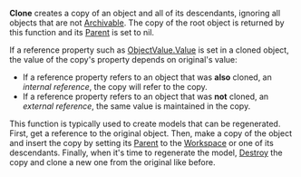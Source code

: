 **Clone** creates a copy of an object and all of its descendants, ignoring all objects that are not [Archivable](https://developer.roblox.com/en-us/api-reference/property/Instance/Archivable). The copy of the root object is returned by this function and its [Parent](https://developer.roblox.com/en-us/api-reference/property/Instance/Parent) is set to nil.

If a reference property such as [ObjectValue.Value](https://developer.roblox.com/en-us/api-reference/property/ObjectValue/Value) is set in a cloned object, the value of the copy's property depends on original's value:

*   If a reference property refers to an object that was **also** cloned, an _internal reference_, the copy will refer to the copy.
*   If a reference property refers to an object that was **not** cloned, an _external reference_, the same value is maintained in the copy.

This function is typically used to create models that can be regenerated. First, get a reference to the original object. Then, make a copy of the object and insert the copy by setting its [Parent](https://developer.roblox.com/en-us/api-reference/property/Instance/Parent) to the [Workspace](https://developer.roblox.com/en-us/api-reference/class/Workspace) or one of its descendants. Finally, when it's time to regenerate the model, [Destroy](https://developer.roblox.com/en-us/api-reference/function/Instance/Destroy) the copy and clone a new one from the original like before.